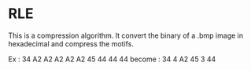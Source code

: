 # RLE

This is a compression algorithm. It convert the binary of a .bmp image in hexadecimal and compress the motifs.

Ex : 34 A2 A2 A2 A2 A2 45 44 44 44 
become : 34 4 A2 45 3 44

